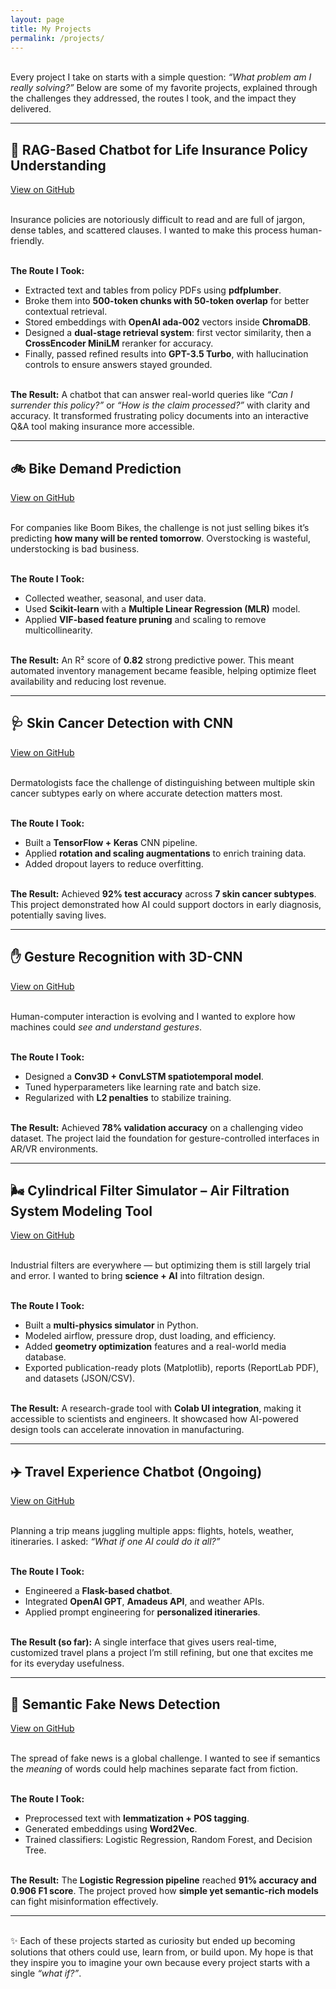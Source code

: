 ```yaml
---
layout: page
title: My Projects
permalink: /projects/
---
```


<br>Every project I take on starts with a simple question: _“What problem am I really solving?”_ Below are some of my
favorite projects, explained through the challenges they addressed, the routes I took, and the impact they delivered.

<hr class="neon-line">

## 🧾 RAG-Based Chatbot for Life Insurance Policy Understanding

[View on GitHub](https://github.com/AnishRane-cox/Insurance-HelpMateAI.git)

<br>Insurance policies are notoriously difficult to read and are full of jargon, dense tables, and scattered clauses. I
wanted to make this process human-friendly.

<br>**The Route I Took:**

-   Extracted text and tables from policy PDFs using **pdfplumber**.
-   Broke them into **500-token chunks with 50-token overlap** for better contextual retrieval.
-   Stored embeddings with **OpenAI ada-002** vectors inside **ChromaDB**.
-   Designed a **dual-stage retrieval system**: first vector similarity, then a **CrossEncoder MiniLM** reranker for
    accuracy.
-   Finally, passed refined results into **GPT-3.5 Turbo**, with hallucination controls to ensure answers stayed
    grounded.

<br>**The Result:** A chatbot that can answer real-world queries like _“Can I surrender this policy?”_ or _“How is the
claim processed?”_ with clarity and accuracy. It transformed frustrating policy documents into an interactive Q&A tool
making insurance more accessible.

<hr class="neon-line">

## 🚲 Bike Demand Prediction

[View on GitHub](https://github.com/AnishRane-cox/Bike-Demand-Prediction-MLR.git)

<br>For companies like Boom Bikes, the challenge is not just selling bikes it’s predicting **how many will be rented
tomorrow**. Overstocking is wasteful, understocking is bad business.

<br>**The Route I Took:**

-   Collected weather, seasonal, and user data.
-   Used **Scikit-learn** with a **Multiple Linear Regression (MLR)** model.
-   Applied **VIF-based feature pruning** and scaling to remove multicollinearity.

<br>**The Result:** An R² score of **0.82** strong predictive power. This meant automated inventory management became
feasible, helping optimize fleet availability and reducing lost revenue.

<hr class="neon-line">

## 🩺 Skin Cancer Detection with CNN

[View on GitHub](https://github.com/AnishRane-cox/Skin-Cancer-Detection-using-CNN.git)

<br>Dermatologists face the challenge of distinguishing between multiple skin cancer subtypes early on where accurate
detection matters most.

<br>**The Route I Took:**

-   Built a **TensorFlow + Keras** CNN pipeline.
-   Applied **rotation and scaling augmentations** to enrich training data.
-   Added dropout layers to reduce overfitting.

<br>**The Result:** Achieved **92% test accuracy** across **7 skin cancer subtypes**. This project demonstrated how AI
could support doctors in early diagnosis, potentially saving lives.

<hr class="neon-line">

## ✋ Gesture Recognition with 3D-CNN

[View on GitHub](https://github.com/AnishRane-cox/Gesture-Recognition-using-3D-CNN.git)

<br>Human-computer interaction is evolving and I wanted to explore how machines could _see and understand gestures_.

<br>**The Route I Took:**

-   Designed a **Conv3D + ConvLSTM spatiotemporal model**.
-   Tuned hyperparameters like learning rate and batch size.
-   Regularized with **L2 penalties** to stabilize training.

<br>**The Result:** Achieved **78% validation accuracy** on a challenging video dataset. The project laid the foundation
for gesture-controlled interfaces in AR/VR environments.

<hr class="neon-line">

## 🌬️ Cylindrical Filter Simulator – Air Filtration System Modeling Tool

[View on GitHub](https://github.com/AnishRane-cox/Cylindrical-Filter-Simulator.git)

<br>Industrial filters are everywhere — but optimizing them is still largely trial and error. I wanted to bring
**science + AI** into filtration design.

<br>**The Route I Took:**

-   Built a **multi-physics simulator** in Python.
-   Modeled airflow, pressure drop, dust loading, and efficiency.
-   Added **geometry optimization** features and a real-world media database.
-   Exported publication-ready plots (Matplotlib), reports (ReportLab PDF), and datasets (JSON/CSV).

<br>**The Result:** A research-grade tool with **Colab UI integration**, making it accessible to scientists and
engineers. It showcased how AI-powered design tools can accelerate innovation in manufacturing.

<hr class="neon-line">

## ✈️ Travel Experience Chatbot (Ongoing)

[View on GitHub](#)

<br>Planning a trip means juggling multiple apps: flights, hotels, weather, itineraries. I asked: _“What if one AI could
do it all?”_

<br>**The Route I Took:**

-   Engineered a **Flask-based chatbot**.
-   Integrated **OpenAI GPT**, **Amadeus API**, and weather APIs.
-   Applied prompt engineering for **personalized itineraries**.

<br>**The Result (so far):** A single interface that gives users real-time, customized travel plans a project I’m still
refining, but one that excites me for its everyday usefulness.

<hr class="neon-line">

## 📰 Semantic Fake News Detection

[View on GitHub](https://github.com/AnishRane-cox/Semantic-Fake-News-Detector.git)

<br>The spread of fake news is a global challenge. I wanted to see if semantics the _meaning_ of words could help
machines separate fact from fiction.

<br>**The Route I Took:**

-   Preprocessed text with **lemmatization + POS tagging**.
-   Generated embeddings using **Word2Vec**.
-   Trained classifiers: Logistic Regression, Random Forest, and Decision Tree.

<br>**The Result:** The **Logistic Regression pipeline** reached **91% accuracy and 0.906 F1 score**. The project proved
how **simple yet semantic-rich models** can fight misinformation effectively.

<hr class="neon-line">

<br>✨ Each of these projects started as curiosity but ended up becoming solutions that others could use, learn from, or
build upon. My hope is that they inspire you to imagine your own because every project starts with a single _“what
if?”_.
